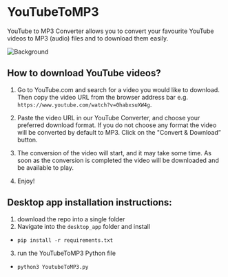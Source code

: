 # YouTubeToMP3 



YouTube to MP3 Converter allows you to convert your favourite YouTube videos to MP3 (audio)  files and to download them easily. 

![Background](https://raw.githubusercontent.com/lelandsion/youtube-to-mp3/main/flask_app/static/assets/background.png)


## How to download YouTube videos?

1. Go to YouTube.com and search for a video you would like to download. Then copy the video URL from the browser address bar e.g. `https://www.youtube.com/watch?v=0habxsuXW4g`.

2. Paste the video URL in our YouTube Converter, and choose your preferred download format. If you do not choose any format the video will be converted by default to MP3. Click on the "Convert & Download” button.

3. The conversion of the video will start, and it may take some time. As soon as the conversion is completed the video will be downloaded and be available to play.

4. Enjoy!

## Desktop app installation instructions:

1. download the repo into a single folder
2. Navigate into the ```desktop_app``` folder and install
- ```pip install -r requirements.txt```
3. run the YouTubeToMP3 Python file
- ```python3 YoutubeToMP3.py ```
